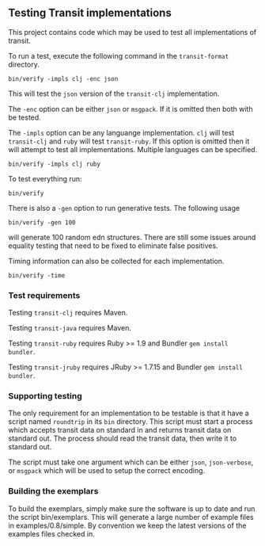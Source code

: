 ## Testing Transit implementations

This project contains code which may be used to test all
implementations of transit.

To run a test, execute the following command in the `transit-format`
directory.

```
bin/verify -impls clj -enc json
```

This will test the `json` version of the `transit-clj` implementation.

The `-enc` option can be either `json` or `msgpack`. If it is omitted
then both with be tested.

The `-impls` option can be any languange implementation. `clj` will
test `transit-clj` and `ruby` will test `transit-ruby`. If this option
is omitted then it will attempt to test all implementations. Multiple
languages can be specified.

```
bin/verify -impls clj ruby
```

To test everything run:

```
bin/verify
```

There is also a `-gen` option to run generative tests. The following usage

```
bin/verify -gen 100
```

will generate 100 random edn structures. There are still some issues
around equality testing that need to be fixed to eliminate false
positives.

Timing information can also be collected for each implementation.

```
bin/verify -time
```

### Test requirements

Testing `transit-clj` requires Maven.

Testing `transit-java` requires Maven.

Testing `transit-ruby` requires Ruby >= 1.9 and Bundler `gem install bundler`.

Testing `transit-jruby` requires JRuby >= 1.7.15 and Bundler `gem install bundler`.


### Supporting testing

The only requirement for an implementation to be testable is that it
have a script named `roundtrip` in its `bin` directory. This script
must start a process which accepts transit data on standard in and
returns transit data on standard out. The process should read the
transit data, then write it to standard out.

The script must take one argument which can be either `json`,
`json-verbose`, or `msgpack` which will be used to setup the correct
encoding.


### Building the exemplars

To build the exemplars, simply make sure the software is up to date
and run the script bin/exemplars. This will generate a large number of
example files in examples/0.8/simple. By convention we keep the latest
versions of the examples files checked in.
